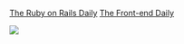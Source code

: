 <a href="https://app.mailbrew.com/TheVanHolder/daily-ruby-on-rails-feed-jJhaGADqdv1r">The Ruby on Rails Daily</a> 
<a href="https://app.mailbrew.com/TheVanHolder/the-frontend-daily-feWJESTRhD00">The Front-end Daily</a> 

<img src="https://github-readme-stats.vercel.app/api/top-langs/?username=thomasvanholder">


